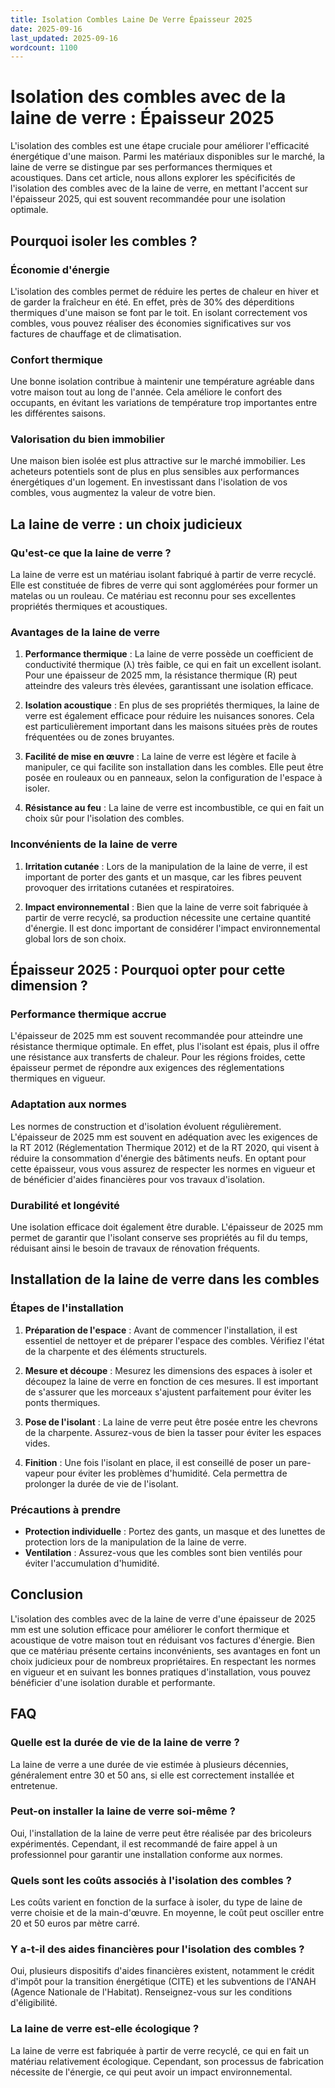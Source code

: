 ```yaml
---
title: Isolation Combles Laine De Verre Épaisseur 2025
date: 2025-09-16
last_updated: 2025-09-16
wordcount: 1100
---
```


# Isolation des combles avec de la laine de verre : Épaisseur 2025

L'isolation des combles est une étape cruciale pour améliorer l'efficacité énergétique d'une maison. Parmi les matériaux disponibles sur le marché, la laine de verre se distingue par ses performances thermiques et acoustiques. Dans cet article, nous allons explorer les spécificités de l'isolation des combles avec de la laine de verre, en mettant l'accent sur l'épaisseur 2025, qui est souvent recommandée pour une isolation optimale.

## Pourquoi isoler les combles ?

### Économie d'énergie

L'isolation des combles permet de réduire les pertes de chaleur en hiver et de garder la fraîcheur en été. En effet, près de 30% des déperditions thermiques d'une maison se font par le toit. En isolant correctement vos combles, vous pouvez réaliser des économies significatives sur vos factures de chauffage et de climatisation.

### Confort thermique

Une bonne isolation contribue à maintenir une température agréable dans votre maison tout au long de l'année. Cela améliore le confort des occupants, en évitant les variations de température trop importantes entre les différentes saisons.

### Valorisation du bien immobilier

Une maison bien isolée est plus attractive sur le marché immobilier. Les acheteurs potentiels sont de plus en plus sensibles aux performances énergétiques d'un logement. En investissant dans l'isolation de vos combles, vous augmentez la valeur de votre bien.

## La laine de verre : un choix judicieux

### Qu'est-ce que la laine de verre ?

La laine de verre est un matériau isolant fabriqué à partir de verre recyclé. Elle est constituée de fibres de verre qui sont agglomérées pour former un matelas ou un rouleau. Ce matériau est reconnu pour ses excellentes propriétés thermiques et acoustiques.

### Avantages de la laine de verre

1. **Performance thermique** : La laine de verre possède un coefficient de conductivité thermique (λ) très faible, ce qui en fait un excellent isolant. Pour une épaisseur de 2025 mm, la résistance thermique (R) peut atteindre des valeurs très élevées, garantissant une isolation efficace.

2. **Isolation acoustique** : En plus de ses propriétés thermiques, la laine de verre est également efficace pour réduire les nuisances sonores. Cela est particulièrement important dans les maisons situées près de routes fréquentées ou de zones bruyantes.

3. **Facilité de mise en œuvre** : La laine de verre est légère et facile à manipuler, ce qui facilite son installation dans les combles. Elle peut être posée en rouleaux ou en panneaux, selon la configuration de l'espace à isoler.

4. **Résistance au feu** : La laine de verre est incombustible, ce qui en fait un choix sûr pour l'isolation des combles.

### Inconvénients de la laine de verre

1. **Irritation cutanée** : Lors de la manipulation de la laine de verre, il est important de porter des gants et un masque, car les fibres peuvent provoquer des irritations cutanées et respiratoires.

2. **Impact environnemental** : Bien que la laine de verre soit fabriquée à partir de verre recyclé, sa production nécessite une certaine quantité d'énergie. Il est donc important de considérer l'impact environnemental global lors de son choix.

## Épaisseur 2025 : Pourquoi opter pour cette dimension ?

### Performance thermique accrue

L'épaisseur de 2025 mm est souvent recommandée pour atteindre une résistance thermique optimale. En effet, plus l'isolant est épais, plus il offre une résistance aux transferts de chaleur. Pour les régions froides, cette épaisseur permet de répondre aux exigences des réglementations thermiques en vigueur.

### Adaptation aux normes

Les normes de construction et d'isolation évoluent régulièrement. L'épaisseur de 2025 mm est souvent en adéquation avec les exigences de la RT 2012 (Réglementation Thermique 2012) et de la RT 2020, qui visent à réduire la consommation d'énergie des bâtiments neufs. En optant pour cette épaisseur, vous vous assurez de respecter les normes en vigueur et de bénéficier d'aides financières pour vos travaux d'isolation.

### Durabilité et longévité

Une isolation efficace doit également être durable. L'épaisseur de 2025 mm permet de garantir que l'isolant conserve ses propriétés au fil du temps, réduisant ainsi le besoin de travaux de rénovation fréquents.

## Installation de la laine de verre dans les combles

### Étapes de l'installation

1. **Préparation de l'espace** : Avant de commencer l'installation, il est essentiel de nettoyer et de préparer l'espace des combles. Vérifiez l'état de la charpente et des éléments structurels.

2. **Mesure et découpe** : Mesurez les dimensions des espaces à isoler et découpez la laine de verre en fonction de ces mesures. Il est important de s'assurer que les morceaux s'ajustent parfaitement pour éviter les ponts thermiques.

3. **Pose de l'isolant** : La laine de verre peut être posée entre les chevrons de la charpente. Assurez-vous de bien la tasser pour éviter les espaces vides.

4. **Finition** : Une fois l'isolant en place, il est conseillé de poser un pare-vapeur pour éviter les problèmes d'humidité. Cela permettra de prolonger la durée de vie de l'isolant.

### Précautions à prendre

- **Protection individuelle** : Portez des gants, un masque et des lunettes de protection lors de la manipulation de la laine de verre.
- **Ventilation** : Assurez-vous que les combles sont bien ventilés pour éviter l'accumulation d'humidité.

## Conclusion

L'isolation des combles avec de la laine de verre d'une épaisseur de 2025 mm est une solution efficace pour améliorer le confort thermique et acoustique de votre maison tout en réduisant vos factures d'énergie. Bien que ce matériau présente certains inconvénients, ses avantages en font un choix judicieux pour de nombreux propriétaires. En respectant les normes en vigueur et en suivant les bonnes pratiques d'installation, vous pouvez bénéficier d'une isolation durable et performante.

## FAQ

### Quelle est la durée de vie de la laine de verre ?

La laine de verre a une durée de vie estimée à plusieurs décennies, généralement entre 30 et 50 ans, si elle est correctement installée et entretenue.

### Peut-on installer la laine de verre soi-même ?

Oui, l'installation de la laine de verre peut être réalisée par des bricoleurs expérimentés. Cependant, il est recommandé de faire appel à un professionnel pour garantir une installation conforme aux normes.

### Quels sont les coûts associés à l'isolation des combles ?

Les coûts varient en fonction de la surface à isoler, du type de laine de verre choisie et de la main-d'œuvre. En moyenne, le coût peut osciller entre 20 et 50 euros par mètre carré.

### Y a-t-il des aides financières pour l'isolation des combles ?

Oui, plusieurs dispositifs d'aides financières existent, notamment le crédit d'impôt pour la transition énergétique (CITE) et les subventions de l'ANAH (Agence Nationale de l'Habitat). Renseignez-vous sur les conditions d'éligibilité.

### La laine de verre est-elle écologique ?

La laine de verre est fabriquée à partir de verre recyclé, ce qui en fait un matériau relativement écologique. Cependant, son processus de fabrication nécessite de l'énergie, ce qui peut avoir un impact environnemental.